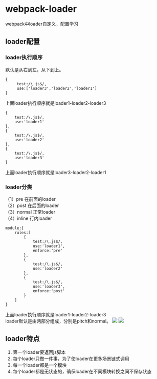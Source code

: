 # webpack-loader
webpack中loader自定义，配置学习

## loader配置
### loader执行顺序
默认是从右到左，从下到上。

```
{
     test:/\.js$/,
     use:['loader3','loader2','loader1']
}
```
上面loader执行顺序就是loader1-loader2-loader3

```
{
    test:/\.js$/,
    use:'loader1'
},
{
    test:/\.js$/,
    use:'loader2'
},
{
    test:/\.js$/,
    use:'loader3'
}
```
上面loader执行顺序就是loader3-loader2-loader1

### loader分类
（1）pre 在前面的loader  
（2）post 在后面的loader  
（3）normal 正常loader  
（4）inline 行内loader  
```
module:{
    rules:[
        {
            test:/\.js$/,
            use:'loader1',
            enforce:'pre'
        },
        {
            test:/\.js$/,
            use:'loader2'
        },
        {
            test:/\.js$/,
            use:'loader3',
            enforce:'post'
        }
    ]
}
```
上面loader执行顺序就是loader1-loader2-loader3  
loader默认是由两部分组成，分别是pitch和normal。  ![](’./images/loader1.png‘)  ![](’./images/loader2.png‘)

## loader特点
1. 第一个loader要返回js脚本  
1. 每个loader只做一件事，为了使loader在更多场景链式调用  
1. 每一个loader都是一个模块  
1. 每个loader都是无状态的，确保loader在不同模块转换之间不保存状态